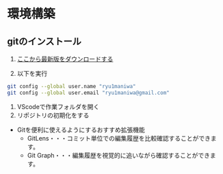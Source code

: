 # 環境構築
## gitのインストール
1. [ここから最新版をダウンロードする](https://github.com/git-for-windows/git/releases/download/v2.37.3.windows.1/Git-2.37.3-64-bit.exe)

1. 以下を実行
```bash
git config --global user.name "ryu1maniwa"
git config --global user.email "ryu1maniwa@gmail.com"
```

1. VScodeで作業フォルダを開く
1. リポジトリの初期化をする
- Gitを便利に使えるようにするおすすめ拡張機能
    - GitLens・・・コミット単位での編集履歴を比較確認することができます。
    - Git Graph・・・編集履歴を視覚的に追いながら確認することができます。